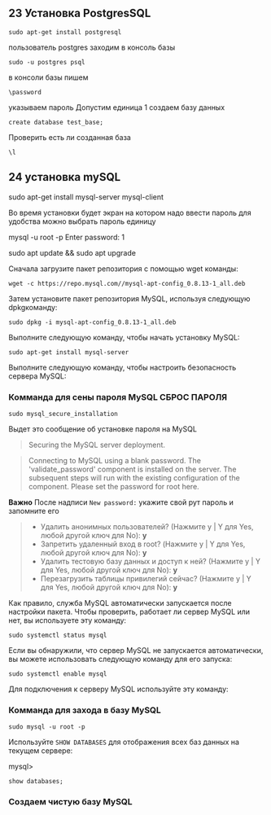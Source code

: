 ## 23 Установка PostgresSQL

```
sudo apt-get install postgresql

```
пользователь postgres заходим в консоль базы

```
sudo -u postgres psql
```

в консоли базы пишем
```
\password
```

указываем пароль Допустим единица 1
создаем базу данных 

`create database test_base;`

Проверить есть ли созданная база

`\l`


## 24 установка mySQL
sudo apt-get install mysql-server mysql-client

Во время установки будет экран на котором надо ввести пароль для удобства можно выбрать пароль единицу

mysql -u root -p
Enter password: 1



sudo apt update && sudo apt upgrade  


Сначала загрузите пакет репозитория с помощью wget команды:

```
wget -c https://repo.mysql.com//mysql-apt-config_0.8.13-1_all.deb
```

Затем установите пакет репозитория MySQL, используя следующую dpkgкоманду:


```
sudo dpkg -i mysql-apt-config_0.8.13-1_all.deb
```


Выполните следующую команду, чтобы начать установку MySQL:

```
sudo apt-get install mysql-server
```

Выполните следующую команду, чтобы настроить безопасность сервера MySQL:

### Комманда для сены пароля MySQL СБРОС ПАРОЛЯ

```
sudo mysql_secure_installation
```

Выдет это сообщение об установке пароля на  MySQL


>Securing the MySQL server deployment.

>Connecting to MySQL using a blank password.
The 'validate_password' component is installed on the server.
The subsequent steps will run with the existing configuration
of the component.
Please set the password for root here.


__Важно__
После надписи `New password:`  укажите свой рут пароль и запомните его



> * Удалить анонимных пользователей? (Нажмите y | Y для Yes, любой другой ключ для No): __y__ 
> * Запретить удаленный вход в root? (Нажмите y | Y для Yes, любой другой ключ для No): __y__
> * Удалить тестовую базу данных и доступ к ней? (Нажмите y | Y для Yes, любой другой ключ для No): __y__
> * Перезагрузить таблицы привилегий сейчас? (Нажмите y | Y для Yes, любой другой ключ для No): __y__

Как правило, служба MySQL автоматически запускается после настройки пакета. Чтобы проверить, работает ли сервер MySQL или нет, вы используете эту команду:

```
sudo systemctl status mysql
```

Если вы обнаружили, что сервер MySQL не запускается автоматически, вы можете использовать следующую команду для его запуска:

```
sudo systemctl enable mysql
```

Для подключения к серверу MySQL используйте эту команду:

### Комманда для захода в базу MySQL

```
sudo mysql -u root -p
```
Используйте `SHOW DATABASES` для отображения всех баз данных на текущем сервере:

mysql> 
```
show databases;
```

### Создаем чистую базу MySQL

